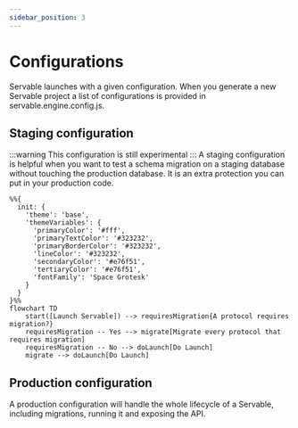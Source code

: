 ```yaml
---
sidebar_position: 3
---
```


# Configurations
Servable launches with a given configuration. When you generate a new Servable project a list of configurations is provided in servable.engine.config.js.

## Staging configuration
:::warning
This configuration is still experimental
:::
A staging configuration is helpful when you want to test a schema migration on a staging database without touching the production database. It is an extra protection you can put in your production code.

```mermaid
%%{
  init: {
    'theme': 'base',
    'themeVariables': {
      'primaryColor': '#fff',
      'primaryTextColor': '#323232',
      'primaryBorderColor': '#323232',
      'lineColor': '#323232',
      'secondaryColor': '#e76f51',
      'tertiaryColor': '#e76f51',
      'fontFamily': 'Space Grotesk' 
    }
  }
}%%
flowchart TD
    start([Launch Servable]) --> requiresMigration{A protocol requires migration?} 
    requiresMigration -- Yes --> migrate[Migrate every protocol that requires migration]
    requiresMigration -- No --> doLaunch[Do Launch]
    migrate --> doLaunch[Do Launch]
```

## Production configuration
A production configuration will handle the whole lifecycle of a Servable, including migrations, running it and exposing the API. 